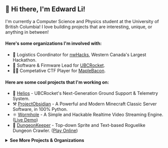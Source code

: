 ## 👋 Hi there, I'm Edward Li!

I'm currently a Computer Science and Physics student at the University of British Columbia! I love building projects that are interesting, unique, or anything in between!

#### Here's some organizations I'm involved with:
- 🌌 Logistics Coordinator for [nwHacks](https://nwhacks.io/), Western Canada's Largest Hackathon.
- 🚀 Software & Firmware Lead for [UBCRocket](https://www.ubcrocket.com/).
- 👨‍💻 Competative CTF Player for [MapleBacon](https://maplebacon.org/).

#### Here are some cool projects that I'm working on:
- 🌇 [Helios](https://github.com/UBC-Rocket/Helios) - UBCRocket's Next-Generation Ground Support & Telemetry System.
- ⚒ [ProjectObsidian](https://github.com/EdwardJXLi/ProjectObsidian) - A Powerful and Modern Minecraft Classic Server Software, in 100% Python.
- ⚛ [Wormhole](https://github.com/EdwardJXLi/Wormhole) - A Simple and Hackable Realtime Video Streaming Engine. ([Live Demo](https://demo.wormhole.hydranet.dev/))
- 🏰 [DungeonKeeper](https://github.com/EdwardJXLi/DungeonKeeper) - Top-down Sprite and Text-based Roguelike Dungeon Crawler. ([Play Online](https://dungeonkeeper.hydranet.dev/))

<details>
<summary><b>See More Projects & Organizations</b></summary>

#### 2023
- 📡 [UBCRocket Groundstation](https://github.com/UBC-Rocket/UBCRocketGroundStation) - Real-time Ground Support Software. (Soon to be replaced by [Helios](https://github.com/UBC-Rocket/Helios))
- 🔥 [FLARE](https://github.com/UBC-Rocket/FLARE) - Firmware for Rockets Going into Space.

#### 2022
- ♾ [InfiniHacks](https://infinihacks.devpost.com/) - A non-profit organization with a mission of delivering STEM education through real-world projects.
- 🐝 [HiveHQ](https://devpost.com/software/hive-hq) - Live foot traffic analysis to help stores optimize layout, measure engagement, and enforce COVID-19 social distancing.
- 🎨 [DrawBot](https://devpost.com/software/drawbot-ulof5z) - A robot to turn your ideas into original art on paper!

#### 2021
- 😷 [MaskPass](https://devpost.com/software/mlh-birthday-ads) - An AI-powered door system to ensure everyone entering has their masks properly fitted.
- 🦠 [Distributed Covid Simulation](https://devpost.com/software/distributed-covid-simulation) - Massively Parallel Distributed Monte Carlo Pandemic Modeling using DCP.
- 🤝 [Reconnect](https://github.com/Reconnect-CUHacking2021/) - Store management software for a post vaccine world.
- 👩‍🏫 [QuikSlide](https://github.com/EdwardJXLi/QuikSlide/) - Artificial Intelligence Powered Slideshow Creation Utility.
- 🥕 [Freshify](https://devpost.com/software/freshify) - A grocery platform that fuses both the local community and sustainable consumption.

#### 2020 and beyond...
- 👦 [CrowdEye](https://github.com/CrowdEye) - Industry-leading Computer Vision software to help companies, retailers, and stores enforce COVID-19 regulations.
- 🍕 [MemeGenBot](https://discord.com/oauth2/authorize?client_id=381852776252178432&scope=bot&permissions=1178065985) - A discord bot that generates memes on the fly!
- 🎈 [VexV5Raytracer](https://github.com/EdwardJXLi/VexV5Raytracer) - Simple 3D Raytracer Ported To The Vex V5 Robot Brain.
- 🌎 [Global Health Model](https://devpost.com/software/global-health-model) - Visualizing WHO statistical models to help spread awareness on the global heath situation.

#### Previous organizations I was involved with:
- 🌻 Committee President for [BellHS's Relay For Life](https://www.relayforlife.ca/).
- 💻 Club Head and Project Lead for [BellHS CS Club](https://www.instagram.com/bell.cs.club/).
- 🤖 Executive Head of [Bruins Robotics](https://www.instagram.com/bruinsrobotics), VEX team [40999A](https://vexdb.io/teams/view/40999A).
- 🏫 Grade 12 Representative for Student Council.

</details>
